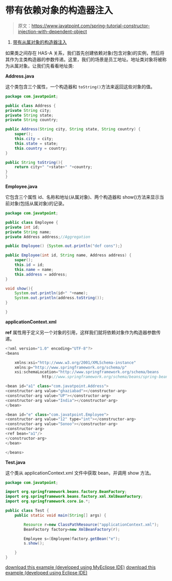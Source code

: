 # 带有依赖对象的构造器注入

> 原文：<https://www.javatpoint.com/spring-tutorial-constructor-injection-with-dependent-object>

1.  [带有从属对象的构造器注入](#)

如果类之间存在 HAS-A 关系，我们首先创建依赖对象(包含对象)的实例，然后将其作为主类构造器的参数传递。这里，我们的场景是员工地址。地址类对象将被称为从属对象。让我们先看看地址类:

**Address.java**

这个类包含三个属性，一个构造器和 `toString()`方法来返回这些对象的值。

```java
package com.javatpoint;

public class Address {
private String city;
private String state;
private String country;

public Address(String city, String state, String country) {
	super();
	this.city = city;
	this.state = state;
	this.country = country;
}

public String toString(){
	return city+" "+state+" "+country;
}
}

```

**Employee.java**

它包含三个属性 id、名称和地址(从属对象)、两个构造器和 show()方法来显示当前对象(包括从属对象)的记录。

```java
package com.javatpoint;

public class Employee {
private int id;
private String name;
private Address address;//Aggregation

public Employee() {System.out.println("def cons");}

public Employee(int id, String name, Address address) {
	super();
	this.id = id;
	this.name = name;
	this.address = address;
}

void show(){
	System.out.println(id+" "+name);
	System.out.println(address.toString());
}

}

```

**applicationContext.xml**

**ref** 属性用于定义另一个对象的引用，这样我们就将依赖对象作为构造器参数传递。

```java
<?xml version="1.0" encoding="UTF-8"?>
<beans

	xmlns:xsi="http://www.w3.org/2001/XMLSchema-instance"
	xmlns:p="http://www.springframework.org/schema/p"
	xsi:schemaLocation="http://www.springframework.org/schema/beans
                http://www.springframework.org/schema/beans/spring-beans-3.0.xsd">

<bean id="a1" class="com.javatpoint.Address">
<constructor-arg value="ghaziabad"></constructor-arg>
<constructor-arg value="UP"></constructor-arg>
<constructor-arg value="India"></constructor-arg>
</bean>

<bean id="e" class="com.javatpoint.Employee">
<constructor-arg value="12" type="int"></constructor-arg>
<constructor-arg value="Sonoo"></constructor-arg>
<constructor-arg>
<ref bean="a1"/>
</constructor-arg>
</bean>

</beans>

```

**Test.java**

这个类从 applicationContext.xml 文件中获取 bean，并调用 show 方法。

```java
package com.javatpoint;

import org.springframework.beans.factory.BeanFactory;
import org.springframework.beans.factory.xml.XmlBeanFactory;
import org.springframework.core.io.*;

public class Test {
	public static void main(String[] args) {

		Resource r=new ClassPathResource("applicationContext.xml");
		BeanFactory factory=new XmlBeanFactory(r);

		Employee s=(Employee)factory.getBean("e");
		s.show();

	}
}

```

[download this example (developed using MyEclipse IDE)](https://static.javatpoint.com/src/sp/ci2.zip)
[download this example (developed using Eclipse IDE)](https://static.javatpoint.com/src/sp/eclipse/ci2.zip)